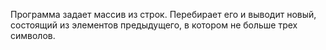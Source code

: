 Программа задает массив из строк.
Перебирает его и выводит новый, состоящий из элементов предыдущего, в котором не больше трех символов.
